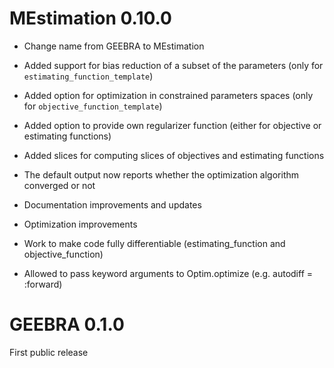 # MEstimation 0.10.0

+ Change name from GEEBRA to MEstimation

+ Added support for bias reduction of a subset of the parameters (only for `estimating_function_template`)
+ Added option for optimization in constrained parameters spaces (only for `objective_function_template`)
+ Added option to provide own regularizer function (either for objective or estimating functions)
+ Added slices for computing slices of objectives and estimating functions
+ The default output now reports whether the optimization algorithm converged or not
+ Documentation improvements and updates
+ Optimization improvements
+ Work to make code fully differentiable (estimating_function and objective_function)
+ Allowed to pass keyword arguments to Optim.optimize (e.g. autodiff = :forward)

# GEEBRA 0.1.0

First public release
